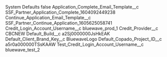 <?xml version="1.0" encoding="UTF-8"?>
<CustomMetadata xmlns="http://soap.sforce.com/2006/04/metadata" xmlns:xsi="http://www.w3.org/2001/XMLSchema-instance" xmlns:xsd="http://www.w3.org/2001/XMLSchema">
    <label>System Defaults</label>
    <protected>false</protected>
    <values>
        <field>Application_Complete_Email_Template__c</field>
        <value xsi:type="xsd:string">SSF_Partner_Application_Complete_1604092449238</value>
    </values>
    <values>
        <field>Continue_Application_Email_Template__c</field>
        <value xsi:type="xsd:string">SSF_Partner_Continue_Application_1605625058741</value>
    </values>
    <values>
        <field>Credit_Login_Account_Username__c</field>
        <value xsi:type="xsd:string">bluewave_prod_1</value>
    </values>
    <values>
        <field>Credit_Provider__c</field>
        <value xsi:type="xsd:string">CBCNEW</value>
    </values>
    <values>
        <field>Default_Build__c</field>
        <value xsi:type="xsd:string">a2Sj0000000JsHkEAK</value>
    </values>
    <values>
        <field>Default_Client_Brand_Key__c</field>
        <value xsi:type="xsd:string">BluewaveLogo</value>
    </values>
    <values>
        <field>Default_Copado_Project_ID__c</field>
        <value xsi:type="xsd:string">a5r0a000000TSsKAAW</value>
    </values>
    <values>
        <field>Test_Credit_Login_Account_Username__c</field>
        <value xsi:type="xsd:string">bluewave_test_2</value>
    </values>
</CustomMetadata>
